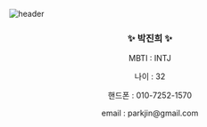 
![header](https://capsule-render.vercel.app/api?type=waving&color=auto&height=300&text=MTVSTBP's%20Github&desc=BackEnd%20Development%20Log&fontAlign=63&Desc&descAlign=83)

<h3 align="center">✨ 박진희 ✨</h3>

<div align="center">
  <div>
    <p>MBTI : INTJ</p>
    <p>나이 : 32</p>
    <p>핸드폰 : 010-7252-1570</p>
    <p>email : parkjin@gmail.com</p>
  </div>

</div>

<!--

**Here are some ideas to get you started:**

🙋‍♀️ A short introduction - what is your organization all about?
🌈 Contribution guidelines - how can the community get involved?
👩‍💻 Useful resources - where can the community find your docs? Is there anything else the community should know?
🍿 Fun facts - what does your team eat for breakfast?
🧙 Remember, you can do mighty things with the power of [Markdown](https://docs.github.com/github/writing-on-github/getting-started-with-writing-and-formatting-on-github/basic-writing-and-formatting-syntax)
-->
